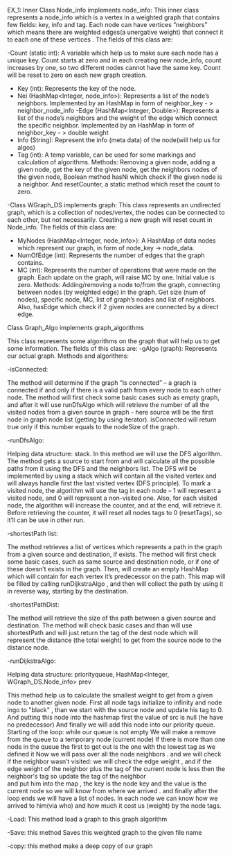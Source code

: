 EX_1:
Inner Class Node_info implements node_info:
This inner class represents a node_info which is a vertex in a weighted  graph that contains few fields:
  key, info and tag. Each node can have  vertices “neighbors” which means there are weighted edges(a unergative weight) that connect it to each one of these vertices .
The fields of this class are:

-Count (static int): A variable which help us to make sure each node has a unique key. 
Count starts at zero and in each creating new node_info, count increases by one,
 so two different nodes cannot have the same key. Count will be reset to zero on each new graph creation.
- Key (int): Represents the key of the node.
- Nei (HashMap<Integer, node_info>): Represents a list of the node’s neighbors. Implemented by an HashMap in form of neighbor_key - > neighbor_node_info
-Edge (HashMap<Integer, Double>): Represents a list of the node’s neighbors and the weight of the edge which connect the specific neighbor. Implemented by an HashMap in form of neighbor_key - > double weight
 - Info (String): Represent the info (meta data) of the node(will help us for algos)
- Tag (int): A temp variable, can be used for some markings and calculation of algorithms.
Methods:
Removing a given node, adding a given node, get the key of the given node, get the neighbors nodes of the given node, Boolean method hasNi which check if the given node is a neighbor.
 And resetCounter, a static method which reset the count to zero.
 
-Class WGraph_DS implements graph:
This class represents an undirected graph, which is a collection of nodes/vertex, the nodes can be connected to each other, but not necessarily. Creating a new graph will reset count in Node_info.
The fields of this class are:
- MyNodes (HashMap<Integer, node_info>): A HashMap of data nodes which represent our graph, in form of node_key -> node_data.
- NumOfEdge (int): Represents the number of edges that the graph contains.
- MC (int): Represents the number of operations that were made on the graph. Each update on the graph, will raise MC by one. Initial value is zero.
Methods:
Adding/removing a node to/from the graph, connecting between nodes (by weighted edge) in the graph.
 Get size (num of nodes), specific node, MC, list of graph’s nodes and list of neighbors. Also, hasEdge which check if 2 given nodes are connected by a direct edge.

Class Graph_Algo implements graph_algorithms

This class represents some algorithms on the graph that will help us to get some information.
The fields of this class are:
-gAlgo (graph): Represents our actual graph.
Methods and algorithms:

-isConnected:

The method will determine if the graph “is connected” – a graph is connected if and only if there is a valid path from every node to each other node.
 The method will first check some basic cases such as empty graph, and after it will use runDfsAlgo which will retrieve the number of all the visited nodes from a given source in graph -
 here source will be the first node in graph node list (getting by using iterator). isConnected will return true only if this number equals to the nodeSize of the graph.

-runDfsAlgo:


Helping data structure: stack.
In this method we will use the DFS algorithm. The method gets a source to start from and will calculate all the possible paths from it using the DFS and the neighbors list. 
The DFS will be implemented by using a stack which will contain all the visited vertex and will always handle first the last visited vertex (DFS principle). 
To mark a visited node, the algorithm will use the tag in each node – 1 will represent a visited node, and 0 will represent a non-visited one. Also, for each visited node, the algorithm will increase the counter, and at the end, will retrieve it.
 Before retrieving the counter, it will reset all nodes tags to 0 (resetTags), so it’ll can be use in other run.

-shortestPath list:

The method retrieves a list of vertices which represents a path in the graph from a given source and destination, if exists. 
The method will first check some basic cases, such as same source and destination node, or if one of these doesn’t exists in the graph. Then, will create an empty HashMap which will contain for each vertex it’s predecessor on the path. 
This map will be filled by calling runDijkstraAlgo , and then will collect the path by using it in reverse way, starting by the destination.

-shortestPathDist:

The method will retrieve the size of the path between a given source and destination. The method will  check basic cases and than will use shortestPath and will just return the tag of the dest node 
 which will represent the distance  (the total weight) to get from the source node to the distance node.



-runDijkstraAlgo:

Helping data structure: priorityqueue, HashMap<Integer, WGraph_DS.Node_info> prev
 
This method help us to calculate the smallest weight to get from a given node to another given node. First all node tags initialize to infinity and node ingo to "black" , 
than we start with the source node and update his tag to 0. And putting this node into the hashmap first the value of src is null (he have no predecessor)
And finally we will add this node into our priority queue.
Starting of the loop: while our queue is not empty 
We will make a remove from the queue to a  temporary node (current node)
If there is more than one node in the queue the first to get out is the one with the lowest tag as we defined it 
Now we will pass over all the node neighbors  . and we will check if  the neighbor wasn’t visited: we will check the edge weight ,
 and if the edge weight of the neighbor plus the tag of the current node is less then the neighbor's tag so update the tag of the neighbor  
  and put him into the map , the key is the node key and the value is the current node so we will know from where we arrived . and finally after the loop ends we will have a list of nodes. 
In each node we can know how we arrived to him(via who) and how much it cost us (weight) by the node tags.


-Load:
This method load a graph to this graph algorithm

-Save:
this method Saves this weighted  graph to the given file name

-copy:
this method make a deep copy of our graph

